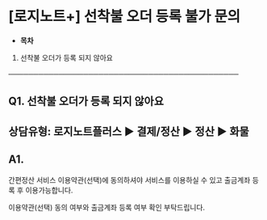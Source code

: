# [로지노트+] 선착불 오더 등록 불가 문의

* **목차**

1. 선착불 오더가 등록 되지 않아요

──────────────────────────────────────────────

**Q1. 선착불 오더가 등록 되지 않아요**
-------------------------

상담유형: 로지노트플러스 ▶ 결제/정산 ▶ 정산 ▶ 화물
-------------------------------

**A1.**
-------

간편정산 서비스 이용약관(선택)에 동의하셔야 서비스를 이용하실 수 있고 출금계좌 등록 후 이용가능합니다.  
  
이용약관(선택) 동의 여부와 출금계좌 등록 여부 확인 부탁드립니다.